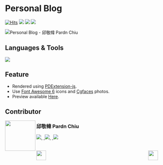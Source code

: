 # Personal Blog

<a href="https://hits.sh/github.com/pardnchiu/personal-blog/"><img alt="Hits" src="https://hits.sh/github.com/pardnchiu/personal-blog.svg?label=Hit"/></a> <img src="https://img.shields.io/github/repo-size/pardnchiu/personal-blog?label=Size"> <img src="https://img.shields.io/github/license/pardnchiu/personal-blog?label=License"> <img src="https://img.shields.io/badge/Developer-邱敬幃%20Pardn%20Chiu-A374BF">

![Personal Blog - 邱敬幃 Pardn Chiu](https://pardn.io/image/repo/personal-blog.jpg)

## Languages & Tools

![](https://skillicons.dev/icons?i=html,css,sass,javascript,vscode)

## Feature

- Rendered using [PDExtension-js](https://github.com/pardnchiu/PDExtension-js).
- Use [Font Awesome 6](https://fontawesome.com/v6/search) icons and [Cgfaces](https://cgfaces.com) photos.
- Preview available [Here](https://pardnchiu.github.io/personal-blog/).

## Contributor

<a href="https://pardn.io">
<img src=https://pardn.io/image/head-s.jpg align=left width=100 height=100>
</a>

### 邱敬幃 Pardn Chiu

<a href="mailto:mail@pardn.ltd">
  <img src="https://pardn.io/image/mail.svg">
</a>&nbsp<a href="https://linkedin.com/in/pardnchiu">
  <img src="https://skillicons.dev/icons?i=linkedin">
</a>&nbsp<a href="https://pardn.io/blog">
  <img src="https://pardn.io/image/blog.svg">
</a>

<br>
<br>
<br>

<a href=https://github.com/pardnchiu/magazine-blog>
  <img align=left src=https://pardn.io/image/left.svg height=32>
</a>

<a href=https://github.com/pardnchiu/personal-blog-with-cover>
  <img align=right src=https://pardn.io/image/right.svg height=32>
</a>
